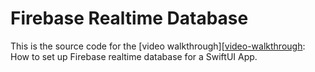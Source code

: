 #  Firebase Realtime Database

This is the source code for the [video walkthrough][[video-walkthrough]: How to set up Firebase realtime database for a SwiftUI App.


[video-walkthrough]: https://youtu.be/65jw0s6Jiq0
